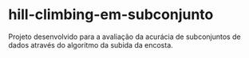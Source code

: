 # hill-climbing-em-subconjunto
Projeto desenvolvido para a avaliação da acurácia de subconjuntos de dados através do algoritmo da subida da encosta.
